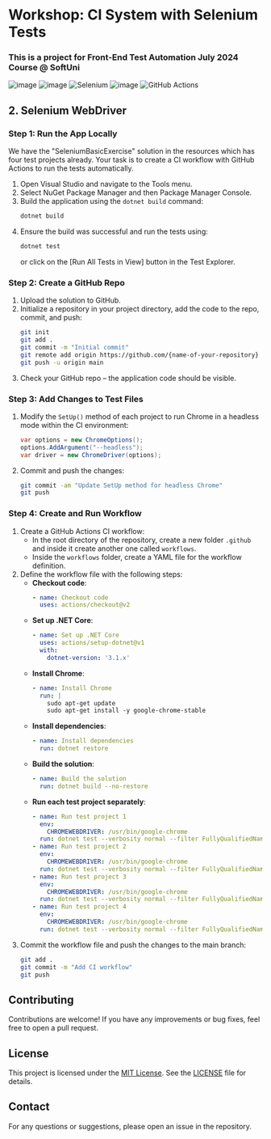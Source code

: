 # Workshop: CI System with Selenium Tests
### This is a project for Front-End Test Automation July 2024 Course @ SoftUni

![image](https://img.shields.io/badge/C%23-239120?style=for-the-badge&logo=csharp&logoColor=white)
![image](https://img.shields.io/badge/.NET-512BD4?style=for-the-badge&logo=dotnet&logoColor=white)
![Selenium](https://img.shields.io/badge/-selenium-%43B02A?style=for-the-badge&logo=selenium&logoColor=white)
![image](https://img.shields.io/badge/Visual_Studio-5C2D91?style=for-the-badge&logo=visual%20studio&logoColor=white)
![GitHub Actions](https://img.shields.io/badge/github%20actions-%232671E5.svg?style=for-the-badge&logo=githubactions&logoColor=white)

## 2. Selenium WebDriver

### Step 1: Run the App Locally
We have the "SeleniumBasicExercise" solution in the resources which has four test projects already. Your task is to create a CI workflow with GitHub Actions to run the tests automatically.

1. Open Visual Studio and navigate to the Tools menu.
2. Select NuGet Package Manager and then Package Manager Console.
3. Build the application using the `dotnet build` command:
    ```bash
    dotnet build
    ```
4. Ensure the build was successful and run the tests using:
    ```bash
    dotnet test
    ```
    or click on the [Run All Tests in View] button in the Test Explorer.

### Step 2: Create a GitHub Repo
1. Upload the solution to GitHub.
2. Initialize a repository in your project directory, add the code to the repo, commit, and push:
    ```bash
    git init
    git add .
    git commit -m "Initial commit"
    git remote add origin https://github.com/{name-of-your-repository}
    git push -u origin main
    ```
3. Check your GitHub repo – the application code should be visible.

### Step 3: Add Changes to Test Files
1. Modify the `SetUp()` method of each project to run Chrome in a headless mode within the CI environment:
    ```csharp
    var options = new ChromeOptions();
    options.AddArgument("--headless");
    var driver = new ChromeDriver(options);
    ```
2. Commit and push the changes:
    ```bash
    git commit -am "Update SetUp method for headless Chrome"
    git push
    ```

### Step 4: Create and Run Workflow
1. Create a GitHub Actions CI workflow:
    - In the root directory of the repository, create a new folder `.github` and inside it create another one called `workflows`.
    - Inside the `workflows` folder, create a YAML file for the workflow definition.
2. Define the workflow file with the following steps:
    - **Checkout code**:
      ```yaml
      - name: Checkout code
        uses: actions/checkout@v2
      ```
    - **Set up .NET Core**:
      ```yaml
      - name: Set up .NET Core
        uses: actions/setup-dotnet@v1
        with:
          dotnet-version: '3.1.x'
      ```
    - **Install Chrome**:
      ```yaml
      - name: Install Chrome
        run: |
          sudo apt-get update
          sudo apt-get install -y google-chrome-stable
      ```
    - **Install dependencies**:
      ```yaml
      - name: Install dependencies
        run: dotnet restore
      ```
    - **Build the solution**:
      ```yaml
      - name: Build the solution
        run: dotnet build --no-restore
      ```
    - **Run each test project separately**:
      ```yaml
      - name: Run test project 1
        env:
          CHROMEWEBDRIVER: /usr/bin/google-chrome
        run: dotnet test --verbosity normal --filter FullyQualifiedName~Project1
      - name: Run test project 2
        env:
          CHROMEWEBDRIVER: /usr/bin/google-chrome
        run: dotnet test --verbosity normal --filter FullyQualifiedName~Project2
      - name: Run test project 3
        env:
          CHROMEWEBDRIVER: /usr/bin/google-chrome
        run: dotnet test --verbosity normal --filter FullyQualifiedName~Project3
      - name: Run test project 4
        env:
          CHROMEWEBDRIVER: /usr/bin/google-chrome
        run: dotnet test --verbosity normal --filter FullyQualifiedName~Project4
      ```
3. Commit the workflow file and push the changes to the main branch:
    ```bash
    git add .
    git commit -m "Add CI workflow"
    git push
    ```

## Contributing
Contributions are welcome! If you have any improvements or bug fixes, feel free to open a pull request.

## License
This project is licensed under the [MIT License](LICENSE). See the [LICENSE](LICENSE) file for details.

## Contact
For any questions or suggestions, please open an issue in the repository.

